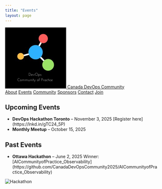 ```yaml
---
title: "Events"
layout: page
---
```


<nav class="ortelius-nav">
  <div class="nav-container">
    <a href="index.md" class="nav-logo">
      <img src="assets/logo.png" alt="Canada DevOps Logo" />
      <span>Canada DevOps Community</span>
    </a>
    <div class="nav-links">
      <a href="about.md">About</a>
      <a href="events.md">Events</a>
      <a href="community.md">Community</a>
      <a href="sponsors.md">Sponsors</a>
      <a href="contact.md">Contact</a>
      <a href="join.md" class="nav-cta">Join</a>
    </div>
  </div>
</nav>

<section class="events-section">
  <h2>Upcoming Events</h2>
  <ul>
    <li>
      <strong>DevOps Hackathon Toronto</strong> – November 3, 2025  
      [Register here](https://lnkd.in/gTC24_5P)
    </li>
    <li>
      <strong>Monthly Meetup</strong> – October 15, 2025
    </li>
  </ul>
  <h2>Past Events</h2>
  <ul>
    <li>
      <strong>Ottawa Hackathon</strong> – June 2, 2025  
      Winner: [AICommunityofPractice_Observability](https://github.com/CanadaDevOpsCommunity2025/AICommunityofPractice_Observability)
    </li>
  </ul>
  <img src="assets/event-photo.jpg" alt="Hackathon" style="max-width:400px;">
</section>
